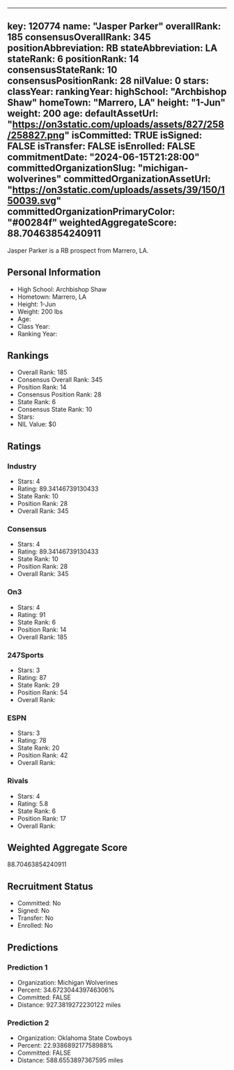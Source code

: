 ---
  key: 120774
  name: "Jasper Parker"
  overallRank: 185
  consensusOverallRank: 345
  positionAbbreviation: RB
  stateAbbreviation: LA
  stateRank: 6
  positionRank: 14
  consensusStateRank: 10
  consensusPositionRank: 28
  nilValue: 0
  stars: 
  classYear: 
  rankingYear: 
  highSchool: "Archbishop Shaw"
  homeTown: "Marrero, LA"
  height: "1-Jun"
  weight: 200
  age: 
  defaultAssetUrl: "https://on3static.com/uploads/assets/827/258/258827.png"
  isCommitted: TRUE
  isSigned: FALSE
  isTransfer: FALSE
  isEnrolled: FALSE
  commitmentDate: "2024-06-15T21:28:00"
  committedOrganizationSlug: "michigan-wolverines"
  committedOrganizationAssetUrl: "https://on3static.com/uploads/assets/39/150/150039.svg"
  committedOrganizationPrimaryColor: "#00284f"
  weightedAggregateScore: 88.70463854240911
  ---
  
  Jasper Parker is a RB prospect from Marrero, LA.
  
  ## Personal Information
  - High School: Archbishop Shaw
  - Hometown: Marrero, LA
  - Height: 1-Jun
  - Weight: 200 lbs
  - Age: 
  - Class Year: 
  - Ranking Year: 
  
  ## Rankings
  - Overall Rank: 185
  - Consensus Overall Rank: 345
  - Position Rank: 14
  - Consensus Position Rank: 28
  - State Rank: 6
  - Consensus State Rank: 10
  - Stars: 
  - NIL Value: $0
  
  ## Ratings
  
  ### Industry
  - Stars: 4
  - Rating: 89.34146739130433
  - State Rank: 10
  - Position Rank: 28
  - Overall Rank: 345
  
  ### Consensus
  - Stars: 4
  - Rating: 89.34146739130433
  - State Rank: 10
  - Position Rank: 28
  - Overall Rank: 345
  
  ### On3
  - Stars: 4
  - Rating: 91
  - State Rank: 6
  - Position Rank: 14
  - Overall Rank: 185
  
  ### 247Sports
  - Stars: 3
  - Rating: 87
  - State Rank: 29
  - Position Rank: 54
  - Overall Rank: 
  
  ### ESPN
  - Stars: 3
  - Rating: 78
  - State Rank: 20
  - Position Rank: 42
  - Overall Rank: 
  
  ### Rivals
  - Stars: 4
  - Rating: 5.8
  - State Rank: 6
  - Position Rank: 17
  - Overall Rank: 
  
  ## Weighted Aggregate Score
  88.70463854240911
  
  ## Recruitment Status
  - Committed: No
  - Signed: No
  - Transfer: No
  - Enrolled: No
  
  
  
  ## Predictions
  
  ### Prediction 1
  - Organization: Michigan Wolverines
  - Percent: 34.672304439746306%
  - Committed: FALSE
  - Distance: 927.3819272230122 miles
  
  ### Prediction 2
  - Organization: Oklahoma State Cowboys
  - Percent: 22.938689217758988%
  - Committed: FALSE
  - Distance: 588.6553897367595 miles
  